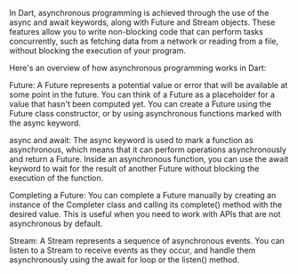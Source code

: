 
In Dart, asynchronous programming is achieved through the use of the async and await keywords, along with Future and Stream objects. These features allow you to write non-blocking code that can perform tasks concurrently, such as fetching data from a network or reading from a file, without blocking the execution of your program.

Here's an overview of how asynchronous programming works in Dart:

Future: A Future represents a potential value or error that will be available at some point in the future. You can think of a Future as a placeholder for a value that hasn't been computed yet. You can create a Future using the Future class constructor, or by using asynchronous functions marked with the async keyword.

async and await: The async keyword is used to mark a function as asynchronous, which means that it can perform operations asynchronously and return a Future. Inside an asynchronous function, you can use the await keyword to wait for the result of another Future without blocking the execution of the function.

Completing a Future: You can complete a Future manually by creating an instance of the Completer class and calling its complete() method with the desired value. This is useful when you need to work with APIs that are not asynchronous by default.

Stream: A Stream represents a sequence of asynchronous events. You can listen to a Stream to receive events as they occur, and handle them asynchronously using the await for loop or the listen() method.
